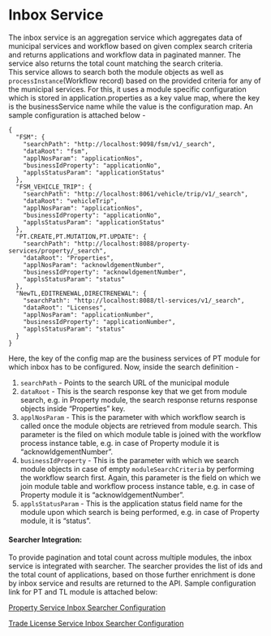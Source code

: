 # Inbox Service

The inbox service is an aggregation service which aggregates data of municipal services and workflow based on given complex search criteria and returns applications and workflow data in paginated manner. The service also returns the total count matching the search criteria.  
This service allows to search both the module objects as well as `processInstance`\(Workflow record\) based on the provided criteria for any of the municipal services. For this, it uses a module specific configuration which is stored in application.properties as a key value map, where the key is the businessService name while the value is the configuration map. An sample configuration is attached below -

```text
{
  "FSM": {
    "searchPath": "http://localhost:9098/fsm/v1/_search",
    "dataRoot": "fsm",
    "applNosParam": "applicationNos",
    "businessIdProperty": "applicationNo",
    "applsStatusParam": "applicationStatus"
  },
  "FSM_VEHICLE_TRIP": {
    "searchPath": "http://localhost:8061/vehicle/trip/v1/_search",
    "dataRoot": "vehicleTrip",
    "applNosParam": "applicationNos",
    "businessIdProperty": "applicationNo",
    "applsStatusParam": "applicationStatus"
  },
  "PT.CREATE,PT.MUTATION,PT.UPDATE": {
    "searchPath": "http://localhost:8088/property-services/property/_search",
    "dataRoot": "Properties",
    "applNosParam": "acknowldgementNumber",
    "businessIdProperty": "acknowldgementNumber",
    "applsStatusParam": "status"
  },
  "NewTL,EDITRENEWAL,DIRECTRENEWAL": {
    "searchPath": "http://localhost:8088/tl-services/v1/_search",
    "dataRoot": "Licenses",
    "applNosParam": "applicationNumber",
    "businessIdProperty": "applicationNumber",
    "applsStatusParam": "status"
  }
}
```

Here, the key of the config map are the business services of PT module for which inbox has to be configured. Now, inside the search definition -

1. `searchPath` - Points to the search URL of the municipal module
2. `dataRoot` - This is the search response key that we get from module search, e.g. in Property module, the search response returns response objects inside “Properties” key.
3. `applNosParam` - This is the parameter with which workflow search is called once the module objects are retrieved from module search. This parameter is the filed on which module table is joined with the workflow process instance table, e.g. in case of Property module it is “acknowldgementNumber”.
4. `businessIdProperty` - This is the parameter with which we search module objects in case of empty `moduleSearchCriteria` by performing the workflow search first. Again, this parameter is the field on which we join module table and workflow process instance table, e.g. in case of Property module it is “acknowldgementNumber”.
5. `applsStatusParam` - This is the application status field name for the module upon which search is being performed, e.g. in case of Property module, it is “status”.

#### Searcher Integration: <a id="Searcher-Integration:"></a>

To provide pagination and total count across multiple modules, the inbox service is integrated with searcher. The searcher provides the list of ids and the total count of applications, based on those further enrichment is done by inbox service and results are returned to the API. Sample configuration link for PT and TL module is attached below:

[Property Service Inbox Searcher Configuration](https://raw.githubusercontent.com/egovernments/configs/qa/egov-searcher/inboxpropertysearch.yml)

[Trade License Service Inbox Searcher Configuration](https://raw.githubusercontent.com/egovernments/configs/qa/egov-searcher/inboxTLSearch.yml)


